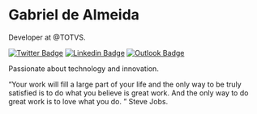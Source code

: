 # Gabriel de Almeida

Developer at @TOTVS.

[![Twitter Badge](https://img.shields.io/badge/-@Gabr13l_Dev-10b981cc?style=plastic&labelColor=10b981cc&logo=twitter&logoColor=white&link=https://twitter.com/Gabr13l_DeV)](https://twitter.com/Gabr13l_DeV) 
[![Linkedin Badge](https://img.shields.io/badge/-Gabriel%20Almeida-10b981cc?style=plastic&logo=Linkedin&logoColor=white&link=https://www.linkedin.com/in/gabriel-de-almeida-5bb7a614a/)](https://www.linkedin.com/in/gabriel-de-almeida-5bb7a614a/) 
[![Outlook Badge](https://img.shields.io/badge/-gabriel.almeida.p@outlook.com-10b981cc?style=plastic&logo=Github&logoColor=white&link=mailto:gabriel.almeida.p@outlook.com)](mailto:gabriel.almeida.p@outlook.com)


Passionate about technology and innovation.

“Your work will fill a large part of your life and the only way to be truly satisfied is to do what you believe is great work. And the only way to do great work is to love what you do. ” Steve Jobs.

